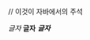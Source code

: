 <!-- 이곳은 아마 주석처리가 되지 않을까요? -->
// 이것이 자바에서의 주석
<!-- (여기에 뭘 넣어도 주석처리가 되어 안보인답니다.)-->
*글자*
**글자**
***글자***
<head>  
  </head>
